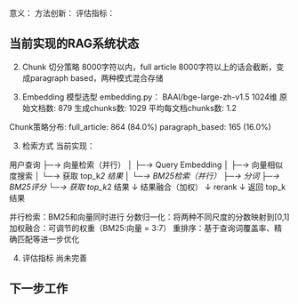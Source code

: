 意义：
方法创新：
评估指标：

## 当前实现的RAG系统状态
2. Chunk 切分策略
8000字符以内，full article
8000字符以上的话会截断，变成paragraph based，两种模式混合存储

2. Embedding 模型选型
embedding.py：
 BAAI/bge-large-zh-v1.5 1024维
 原始文档数: 879
  生成chunks数: 1029
  平均每文档chunks数: 1.2

  Chunk策略分布:
    full_article: 864 (84.0%)
    paragraph_based: 165 (16.0%)


3. 检索方式
当前实现：

用户查询
    ├─→ 向量检索（并行）
    │     ├─→ Query Embedding
    │     ├─→ 向量相似度搜索
    │     └─→ 获取 top_k*2 结果
    │
    └─→ BM25检索（并行）
          ├─→ 分词
          ├─→ BM25评分
          └─→ 获取 top_k*2 结果
                    ↓
              结果融合（加权）
                    ↓
                rerank
                    ↓
              返回 top_k 结果

并行检索：BM25和向量同时进行
分数归一化：将两种不同尺度的分数映射到[0,1]
加权融合：可调节的权重（BM25:向量 = 3:7）
重排序：基于查询词覆盖率、精确匹配等进一步优化

4. 评估指标
尚未完善

## 下一步工作

